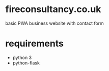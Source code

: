 # fireconsultancy.co.uk
basic PWA business website with contact form

# requirements
* python 3
* python-flask
